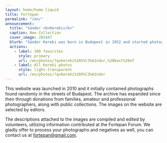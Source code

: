 ```yaml
---
layout: home/home.liquid
title: Fortepan
permalink: "/en/"
announcement:
  title: "Sándor <b>Kereki</b>"
  caption: New Collection
  cover_image: 205447
  blurb: "Sándor Kereki was born in Budapest in 1952 and started photographing at the age of 16. On his images, grotesque as well as emotional scenes come to life from the everyday life of socialist Hungary in the 70s. After fifty years he decided to pulish his images that depict the world of a street photographer focusing primarily on people, special figures and odd characters. From the thousands of negatives taken by him over ten years, we selected 1,850 photographs for Fortepan and we also recommend to check out our hundred favorite Kereki photos."
  actions:
    - label: 100 favorites
      style: primary
      url: /en/photos/?q=Kereki%20S%C3%A1ndor,%20best%20of
    - label: All Kereki photos
      style: light-transparent
      url: /en/photos/?q=Kereki%20S%C3%A1ndor
---
```


This website was launched in 2010 and it initially contained photographs found randomly in the streets of Budapest. The archive has expanded since then through donations from families, amateur and professional photographers, along with public collections. The images on the website are selected by editors.

The descriptions attached to the images are compiled and edited by volunteers, utilizing information contributed at the Fortepan Forum. We gladly offer to process your photographs and negatives as well, you can contact us at [fortepan@gmail.com](mailto:fortepan@gmail.com).
